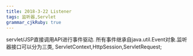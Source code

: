 ```yaml
---
title: 2018-3-22 Listener
tags: 监听器,Servlet
grammar_cjkRuby: true
---
```

servlet/JSP直接调用API进行事件驱动.
所有事件继承自java.util.Event对象.监听器接口可以分为三类,
ServletContext,HttpSession,ServletRequest;
